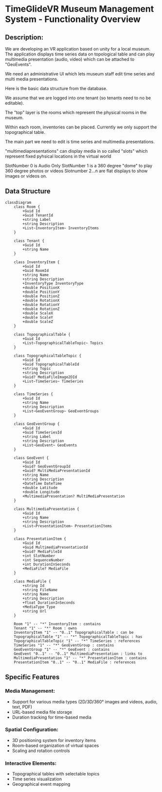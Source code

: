 # TimeGlideVR Museum Management System - Functionality Overview

## Description:

We are developing an VR application based on unity for a local museum. The application displays time series data on topological table and can play multimedia presentation (audio, video) which can be attached to "GeoEvents".

We need an administrative UI which lets museum staff edit time series and multi media presentations.

Here is the basic data structure from the database.

We assume that we are logged into one tenant (so tenants need to no be editable).

The "top" layer is the rooms which represent the physical rooms in the museum.

Within each room, inventories can be placed. Currently we only support the topographical table.

The main part we need to edit is time series and multimedia presentations.

"multimediapresentations" can display media in so called "slots" which represent fixed pyhsical locations in the virtual world

SlotNumber 0 is Audio Only
SlotNumber 1 is a 360 degree "dome" to play 360 degree photos or videos
Slotnumber 2...n are flat displays to show images or videos on.

## Data Structure

```mermaid
classDiagram
    class Room {
        +Guid Id
        +Guid TenantId
        +string Label
        +string Description
        +List~InventoryItem~ InventoryItems
    }
    
    class Tenant {
        +Guid Id
        +string Name
    }
    
    class InventoryItem {
        +Guid Id
        +Guid RoomId
        +string Name
        +string Description
        +InventoryType InventoryType
        +double PositionX
        +double PositionY
        +double PositionZ
        +double RotationX
        +double RotationY
        +double RotationZ
        +double ScaleX
        +double ScaleY
        +double ScaleZ
    }
    
    class TopographicalTable {
        +Guid Id
        +List~TopographicalTableTopic~ Topics
    }
    
    class TopographicalTableTopic {
        +Guid Id
        +Guid TopographicalTableId
        +string Topic
        +string Description
        +Guid? MediaFileImage2DId
        +List~TimeSeries~ TimeSeries
    }
    
    class TimeSeries {
        +Guid Id
        +string Name
        +string Description
        +List~GeoEventGroup~ GeoEventGroups
    }
    
    class GeoEventGroup {
        +Guid Id
        +Guid TimeSeriesId
        +string Label
        +string Description
        +List~GeoEvent~ GeoEvents
    }
    
    class GeoEvent {
        +Guid Id
        +Guid? GeoEventGroupId
        +Guid? MultiMediaPresentationId
        +string Name
        +string Description
        +DateTime DateTime
        +double Latitude
        +double Longitude
        +MultimediaPresentation? MultiMediaPresentation
    }
    
    class MultimediaPresentation {
        +Guid Id
        +string Name
        +string Description
        +List~PresentationItem~ PresentationItems
    }
    
    class PresentationItem {
        +Guid Id
        +Guid MultimediaPresentationId
        +Guid? MediaFileId
        +int SlotNumber
        +int SequenceNumber
        +int DurationInSeconds
        +MediaFile? MediaFile
    }
    
    class MediaFile {
        +string Id
        +string FileName
        +string Name
        +string Description
        +float DurationInSeconds
        +MediaType Type
        +string Url
    }
    
    Room "1" -- "*" InventoryItem : contains
    Tenant "1" -- "*" Room : owns
    InventoryItem "1" -- "0..1" TopographicalTable : can be
    TopographicalTable "1" -- "*" TopographicalTableTopic : has
    TopographicalTableTopic "1" -- "*" TimeSeries : references
    TimeSeries "1" -- "*" GeoEventGroup : contains
    GeoEventGroup "1" -- "*" GeoEvent : contains
    GeoEvent "0..1" -- "0..1" MultimediaPresentation : links to
    MultimediaPresentation "1" -- "*" PresentationItem : contains
    PresentationItem "0..1" -- "0..1" MediaFile : references
```

## Specific Features

### Media Management:
- Support for various media types (2D/3D/360° images and videos, audio, text, PDF)
- URL-based media file storage
- Duration tracking for time-based media

### Spatial Configuration:
- 3D positioning system for inventory items
- Room-based organization of virtual spaces
- Scaling and rotation controls

### Interactive Elements:
- Topographical tables with selectable topics
- Time series visualization
- Geographical event mapping
